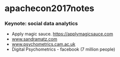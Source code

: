 # apachecon2017notes

### Keynote: social data analytics

* Apply magic sauce. https://applymagicsauce.com
* www.sandramatz.com
* www.psychometrics.cam.ac.uk
* Digital Psychometrics - facebook (7 million people)

